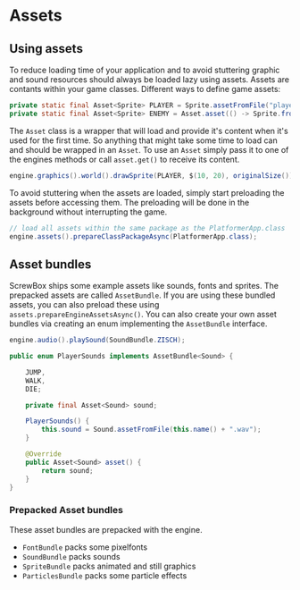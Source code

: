 # Assets

## Using assets

To reduce loading time of your application and to avoid stuttering graphic and sound resources should always be loaded
lazy using assets.
Assets are contants within your game classes.
Different ways to define game assets:

``` java
private static final Asset<Sprite> PLAYER = Sprite.assetFromFile("player.png");
private static final Asset<Sprite> ENEMY = Asset.asset(() -> Sprite.fromFile("enemy.png"));
```

The `Asset` class is a wrapper that will load and provide it's content when it's used for the first time.
So anything that might take some time to load can and should be wrapped in an `Asset`.
To use an `Asset` simply pass it to one of the engines methods or call `asset.get()` to receive its content.

``` java
engine.graphics().world().drawSprite(PLAYER, $(10, 20), originalSize());
```

To avoid stuttering when the assets are loaded, simply start preloading the assets before accessing them.
The preloading will be done in the background without interrupting the game.

``` java
// load all assets within the same package as the PlatformerApp.class
engine.assets().prepareClassPackageAsync(PlatformerApp.class);
```

## Asset bundles

ScrewBox ships some example assets like sounds, fonts and sprites.
The prepacked assets are called `AssetBundle`.
If you are using these bundled assets, you can also preload these using `assets.prepareEngineAssetsAsync()`.
You can also create your own asset bundles via creating an enum implementing the `AssetBundle` interface.

``` java title="using a prepacked asset bundle"
engine.audio().playSound(SoundBundle.ZISCH);
```

``` java title="custom asset bundle"
public enum PlayerSounds implements AssetBundle<Sound> {

    JUMP,
    WALK,
    DIE;

    private final Asset<Sound> sound;

    PlayerSounds() {
        this.sound = Sound.assetFromFile(this.name() + ".wav");
    }

    @Override
    public Asset<Sound> asset() {
        return sound;
    }
}
```

### Prepacked Asset bundles

These asset bundles are prepacked with the engine.

- `FontBundle` packs some pixelfonts
- `SoundBundle` packs sounds
- `SpriteBundle` packs animated and still graphics
- `ParticlesBundle` packs some particle effects